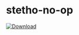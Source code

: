 # stetho-no-op
[ ![Download](https://api.bintray.com/packages/ooftf/maven/stetho-no-op/images/download.svg) ](https://bintray.com/ooftf/maven/stetho-no-op/_latestVersion)
